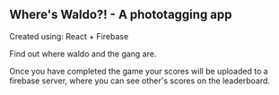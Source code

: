 
## Where's Waldo?! - A phototagging app 
Created using: React + Firebase

Find out where waldo and the gang are. 

Once you have completed the game your scores will be uploaded to a firebase server, where you can see other's scores on the leaderboard.

